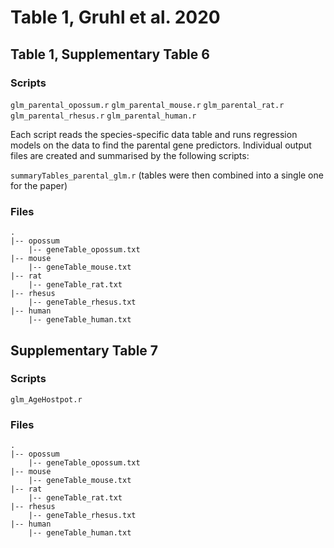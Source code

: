 # Table 1, Gruhl et al. 2020

## Table 1, Supplementary Table 6
### Scripts
```glm_parental_opossum.r```
```glm_parental_mouse.r```
```glm_parental_rat.r```
```glm_parental_rhesus.r```
```glm_parental_human.r```

Each script reads the species-specific data table and runs regression models on the data to find the parental gene predictors. Individual output files are created and summarised by the following scripts:

```summaryTables_parental_glm.r``` (tables were then combined into a single one for the paper)


### Files
```
.
|-- opossum
	|-- geneTable_opossum.txt
|-- mouse
	|-- geneTable_mouse.txt
|-- rat
	|-- geneTable_rat.txt
|-- rhesus
	|-- geneTable_rhesus.txt
|-- human
	|-- geneTable_human.txt
```

## Supplementary Table 7
### Scripts
```glm_AgeHostpot.r```

### Files
```
.
|-- opossum
	|-- geneTable_opossum.txt
|-- mouse
	|-- geneTable_mouse.txt
|-- rat
	|-- geneTable_rat.txt
|-- rhesus
	|-- geneTable_rhesus.txt
|-- human
	|-- geneTable_human.txt
```